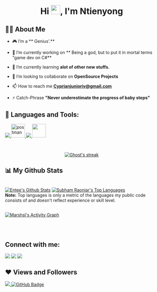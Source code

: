 

<h1 align="center">Hi <img src="https://raw.githubusercontent.com/MartinHeinz/MartinHeinz/master/wave.gif" width="30px">, I'm Ntienyong</h1>


## 🙋‍♂️ About Me

- 🎮 I’m a ** Genius'.**

- 🔭 I’m currently working on ** Being a god, but to put it in mortal terms "game dev on C#**

- 🌱 I’m currently learning **alot of other new stuffs.**

- 👯 I’m looking to collaborate on **OpenSource Projects**


- 📫 How to reach me **Cyprianjunioriv@gmail.com**

- ⚡ Catch-Phrase **"Never underestimate the progress of baby steps"**

## 🚀 Languages and Tools:

<p align="left"> 
    <a href="https:https://www.autodesk.com/" target="_blank"> <img src="https://img.icons8.com/color/48/000000/autodesk"/> </a>
    <a href="https://unity.com" target="_blank"> <img src="https://img.icons8.com/color/48/000000/unity.png" alt="postman" width="45" height="45"/> </a>  
    <a href="https://git-scm.com/" target="_blank"> <img src="https://img.icons8.com/color/48/000000/git.png"/> </a> 
    <a href="(https://docs.microsoft.com/)" target="_blank"> <img src="https://img.icons8.com/color/48/000000/c-sharp-logo.png" width="45" height="45"/> </a> 
    
</p>
<br/>

<p align="center">
    <a href="https://github.com/GhostGramm/github-readme-streak-stats">
        <img title="🔥 Get streak stats for your profile at git.io/streak-stats" alt="Ghost's streak" src="https://github-readme-streak-stats.herokuapp.com/?user=GhostGramm&theme=black-ice&hide_border=true&stroke=0000&background=060A0CD0"/>
    </a>
</p>

## 📊 My Github Stats

  <br/>
    <a href="https://github.com/Ntienyong/github-readme-stats"><img alt="Entee's Github Stats" src="https://github-readme-stats.vercel.app/api?username=Ntienyong&show_icons=true&count_private=true&theme=react&hide_border=true&bg_color=0D1117" /></a>
  <a href="https://github.com/Ntienyong/github-readme-stats"><img alt="Subham Raoniar's Top Languages" src="https://github-readme-stats.vercel.app/api/top-langs/?username=Ntienyong&langs_count=8&count_private=true&layout=compact&theme=react&hide_border=true&bg_color=0D1117" /></a>
  <br/>
  <b>Note:</b> Top languages is only a metric of the languages my public code consists of and doesn't reflect experience or skill level.


<br/>
<br/>

<a href="https://github.com/Ntienyong/github-readme-activity-graph"><img alt="Marshsl's Activity Graph" src="https://activity-graph.herokuapp.com/graph?username=Ntienyong&bg_color=0D1117&color=5BCDEC&line=5BCDEC&point=FFFFFF&hide_border=true" /></a>

<br/>
<br/>

## Connect with me:
<p align="left">

<a href="https://www.linkedin.com/in/onah-marshal-3167061b4/"><img src="https://img.icons8.com/color/48/000000/linkedin.png"/></a>
<a href = "https://twitter.com/Ghost_Gramm"><img src="https://img.icons8.com/fluent/48/000000/twitter.png"/></a>
<a href = "https://www.instagram.com/Ghost_Gramm/"><img src="https://img.icons8.com/fluent/48/000000/instagram-new.png"/></a>


</p>

## ❤ Views and Followers
<a href="https://github.com/Meghna-DAS/github-profile-views-counter">
    <img src="https://komarev.com/ghpvc/?username=Ntienyong">
</a>
<a href="https://github.com/Nnvedward?tab=followers"><img src="https://img.shields.io/github/followers/Ntienyong?label=Followers&style=social" alt="GitHub Badge"></a>
